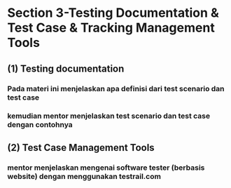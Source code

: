 # Section 3-Testing Documentation & Test Case & Tracking Management Tools

## (1) Testing documentation
### Pada materi ini menjelaskan apa definisi dari test scenario dan test case
### kemudian mentor menjelaskan test scenario dan test case dengan contohnya

## (2) Test Case Management Tools
### mentor menjelaskan mengenai software tester (berbasis website) dengan menggunakan testrail.com